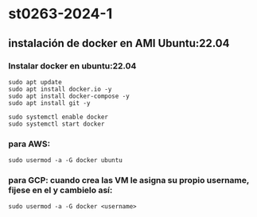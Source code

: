 # st0263-2024-1

## instalación de docker en AMI Ubuntu:22.04

### Instalar docker en ubuntu:22.04

    sudo apt update
    sudo apt install docker.io -y
    sudo apt install docker-compose -y
    sudo apt install git -y

    sudo systemctl enable docker
    sudo systemctl start docker
### para AWS:
    sudo usermod -a -G docker ubuntu 

### para GCP: cuando crea las VM le asigna su propio username, fijese en el y cambielo así:
    sudo usermod -a -G docker <username>